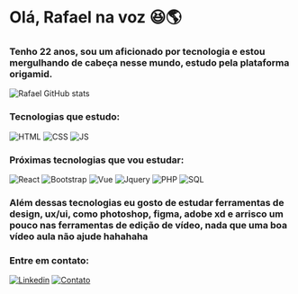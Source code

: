 # Olá, Rafael na voz 😆🌎

### Tenho 22 anos, sou um aficionado por tecnologia e estou mergulhando de cabeça nesse mundo, estudo pela plataforma origamid.  

![Rafael GitHub stats](https://github-readme-stats.vercel.app/api?username=rprodriguesx&show_icons=true&theme=radical)

### Tecnologias que estudo:

![HTML](https://img.shields.io/badge/HTML-239120?style=for-the-badge&logo=html5&logoColor=white)
![CSS](https://img.shields.io/badge/CSS-239120?&style=for-the-badge&logo=css3&logoColor=white)
![JS](https://img.shields.io/badge/JavaScript-F7DF1E?style=for-the-badge&logo=javascript&logoColor=black)


### Próximas tecnologias que vou estudar:

![React](https://img.shields.io/badge/React-20232A?style=for-the-badge&logo=react&logoColor=61DAFB)
![Bootstrap](https://img.shields.io/badge/Bootstrap-563D7C?style=for-the-badge&logo=bootstrap&logoColor=white)
![Vue](https://img.shields.io/badge/Vue.js-35495E?style=for-the-badge&logo=vue.js&logoColor=4FC08D)
![Jquery](https://img.shields.io/badge/jQuery-0769AD?style=for-the-badge&logo=jquery&logoColor=white)
![PHP](https://img.shields.io/badge/PHP-777BB4?style=for-the-badge&logo=php&logoColor=whitehttps://img.shields.io/badge/PHP-777BB4?style=for-the-badge&logo=php&logoColor=white)
![SQL](https://img.shields.io/badge/MySQL-00000F?style=for-the-badge&logo=mysql&logoColor=white)



### Além dessas tecnologias eu gosto de estudar ferramentas de design, ux/ui, como photoshop, figma, adobe xd e arrisco um pouco nas ferramentas de edição de vídeo, nada que uma boa vídeo aula não ajude hahahaha

### Entre em contato:

[![Linkedin](https://img.shields.io/badge/LinkedIn-0077B5?style=for-the-badge&logo=linkedin&logoColor=white)](https://www.linkedin.com/in/rprodrigues-/)
[![Contato](https://img.shields.io/website?label=Contato&style-the-badge&url=https://linktr.ee/rprodrigues)](https://linktr.ee/rprodrigues)

